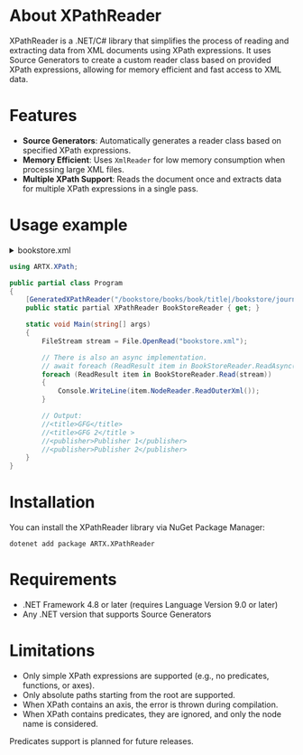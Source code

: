 # About XPathReader
XPathReader is a .NET/C# library that simplifies the process of reading and extracting data from XML documents using XPath expressions. It uses Source Generators to create a custom reader class based on provided XPath expressions, allowing for memory efficient and fast access to XML data.

# Features
- **Source Generators**: Automatically generates a reader class based on specified XPath expressions.
- **Memory Efficient**: Uses `XmlReader` for low memory consumption when processing large XML files.
- **Multiple XPath Support**: Reads the document once and extracts data for multiple XPath expressions in a single pass.

# Usage example

<details>
<summary>bookstore.xml</summary>

```xml
<?xml version="1.0" encoding="UTF-8"?>
<bookstore>
    <books>
       <book category="fiction">
           <title>GFG</title>
           <author>Fictional book </author>
           <year>2002</year>
           <price>5000</price>
       </book>
       <book category="non-fiction">
            <title>GFG 2 </title>
            <author>non fictional book </author>
            <year>2020</year>
            <price>1000</price>
       </book>
    </books>
    <journals>
        <journal>
            <title>Journal 1</title>
            <publisher>Publisher 1</publisher>
        </journal>
        <journal>
            <title>Journal 2</title>
            <publisher>Publisher 2</publisher>
        </journal>
    </journals>
</bookstore>
```
</details>

```csharp
using ARTX.XPath;

public partial class Program
{
    [GeneratedXPathReader("/bookstore/books/book/title|/bookstore/journals/journal/publisher")]
    public static partial XPathReader BookStoreReader { get; }

    static void Main(string[] args)
    {
        FileStream stream = File.OpenRead("bookstore.xml");

        // There is also an async implementation.
        // await foreach (ReadResult item in BookStoreReader.ReadAsync(stream, cancellationToken))
        foreach (ReadResult item in BookStoreReader.Read(stream))
        {
            Console.WriteLine(item.NodeReader.ReadOuterXml());
        }

        // Output:
        //<title>GFG</title>
        //<title>GFG 2</title >
        //<publisher>Publisher 1</publisher>
        //<publisher>Publisher 2</publisher>
    }
}
```

# Installation
You can install the XPathReader library via NuGet Package Manager:
```
dotenet add package ARTX.XPathReader
```

# Requirements
- .NET Framework 4.8 or later (requires Language Version 9.0 or later)
- Any .NET version that supports Source Generators

# Limitations
- Only simple XPath expressions are supported (e.g., no predicates, functions, or axes).
- Only absolute paths starting from the root are supported.
- When XPath contains an axis, the error is thrown during compilation.
- When XPath contains predicates, they are ignored, and only the node name is considered. 

Predicates support is planned for future releases.